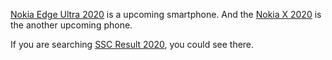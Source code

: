 [Nokia Edge Ultra 2020](https://gsmarena69.com/nokia-edge-ultra/) is a upcoming smartphone. And the [Nokia X 2020](https://gsmarena69.com/nokia-x/) is the another upcoming phone.

If you are searching [SSC Result 2020](https://sscresult2020bd.com/), you could see there.
